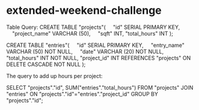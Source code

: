 # extended-weekend-challenge

Table Query:
CREATE TABLE "projects"(
    "id" SERIAL PRIMARY KEY,
    "project_name" VARCHAR (50),
    "sqft" INT,
	"total_hours" INT
);

CREATE TABLE "entries"(
    "id" SERIAL PRIMARY KEY,
    "entry_name" VARCHAR (50) NOT NULL,
    "date" VARCHAR (20) NOT NULL,
	"total_hours" INT NOT NULL,
	"project_id" INT REFERENCES "projects" ON DELETE CASCADE NOT NULL
);

The query to add up hours per project:

SELECT "projects"."id", SUM("entries"."total_hours") FROM "projects"
JOIN "entries" ON "projects"."id"="entries"."project_id"
GROUP BY "projects"."id";